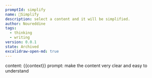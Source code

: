 ```yaml
---
promptId: simplify
name: 👼Simplify
description: select a content and it will be simplified.
author: Noureddine
tags:
  - thinking
  - writing
version: 0.0.1
state: Archived
excalidraw-open-md: true
---
```

content: 
{{context}}
prompt:
make the content very clear and easy to understand


